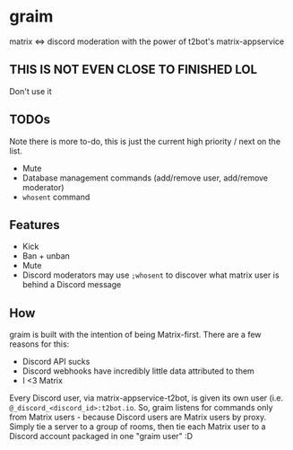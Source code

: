 # graim
matrix &lt;=> discord moderation with the power of t2bot's matrix-appservice

## THIS IS NOT EVEN CLOSE TO FINISHED LOL
Don't use it

## TODOs
Note there is more to-do, this is just the current high priority / next on the list.

 - Mute
 - Database management commands (add/remove user, add/remove moderator)
 - `whosent` command

## Features
- Kick
- Ban + unban
- Mute
- Discord moderators may use `;whosent` to discover what matrix user is behind a Discord message

## How
graim is built with the intention of being Matrix-first. There are a few reasons for this:
- Discord API sucks
- Discord webhooks have incredibly little data attributed to them
- I <3 Matrix

Every Discord user, via matrix-appservice-t2bot, is given its own user (i.e. `@_discord_<discord_id>:t2bot.io`. So, graim listens for commands only from Matrix users - because Discord users are Matrix users by proxy.
Simply tie a server to a group of rooms, then tie each Matrix user to a Discord account packaged in one "graim user" :D
